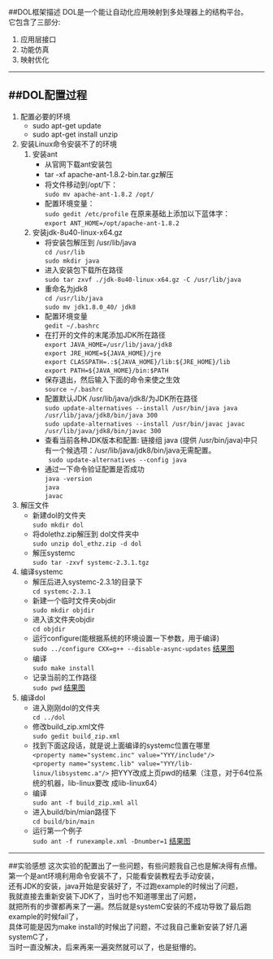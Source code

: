 ﻿
##DOL框架描述
DOL是一个能让自动化应用映射到多处理器上的结构平台。  
它包含了三部分:  
1. 应用层接口  
2. 功能仿真  
3. 映射优化

---

##DOL配置过程
---
1. 配置必要的环境
    * sudo apt-get update
    * sudo apt-get install  unzip
2. 安装Linux命令安装不了的环境
    1. 安装ant
        * 从官网下载ant安装包
        * tar -xf apache-ant-1.8.2-bin.tar.gz解压
        * 将文件移动到/opt/下：  
         `sudo mv apache-ant-1.8.2 /opt/`
        * 配置环境变量：  
         `sudo gedit /etc/profile`
          在原来基础上添加以下蓝体字：  
         `export ANT_HOME=/opt/apache-ant-1.8.2`
    2. 安装jdk-8u40-linux-x64.gz
        * 将安装包解压到 /usr/lib/java  
         `cd /usr/lib`  
`sudo mkdir java`
        * 进入安装包下载所在路径  
         `sudo tar zxvf ./jdk-8u40-linux-x64.gz -C /usr/lib/java`
        * 重命名为jdk8  
         `cd /usr/lib/java`  
         `sudo mv jdk1.8.0_40/ jdk8`
        * 配置环境变量  
         `gedit ~/.bashrc`
        * 在打开的文件的末尾添加JDK所在路径  
         `export JAVA_HOME=/usr/lib/java/jdk8`  
         `export JRE_HOME=${JAVA_HOME}/jre`  
         `export CLASSPATH=.:${JAVA_HOME}/lib:${JRE_HOME}/lib`  
         `export PATH=${JAVA_HOME}/bin:$PATH`
        * 保存退出，然后输入下面的命令来使之生效  
         `source ~/.bashrc`
        * 配置默认JDK /usr/lib/java/jdk8/为JDK所在路径  
         `sudo update-alternatives --install /usr/bin/java java /usr/lib/java/jdk8/bin/java 300`  
         `sudo update-alternatives --install /usr/bin/javac javac /usr/lib/java/jdk8/bin/javac 300`
        * 查看当前各种JDK版本和配置: 链接组 java (提供 /usr/bin/java)中只有一个候选项：/usr/lib/java/jdk8/bin/java无需配置。  
         ` sudo update-alternatives --config java`
        * 通过一下命令验证配置是否成功  
         `java -version`  
         `java`  
         `javac`
3. 解压文件
    * 新建dol的文件夹  
     `sudo mkdir dol`
    * 将dolethz.zip解压到 dol文件夹中  
     `sudo unzip dol_ethz.zip -d dol`
    * 解压systemc  
     `sudo tar -zxvf systemc-2.3.1.tgz`
4. 编译systemc
    * 解压后进入systemc-2.3.1的目录下  
     `cd systemc-2.3.1`
    * 新建一个临时文件夹objdir  
     `sudo mkdir objdir`
    * 进入该文件夹objdir  
     `cd objdir`
    * 运行configure(能根据系统的环境设置一下参数，用于编译)  
     `sudo ../configure CXX=g++ --disable-async-updates`
    [结果图](http://yun.baidu.com/share/link?shareid=2114761651&uk=2533959007)
    * 编译  
     `sudo make install`
    * 记录当前的工作路径  
     `sudo pwd`
    [结果图](http://yun.baidu.com/share/link?shareid=2156269802&uk=2533959007)
 5. 编译dol
    * 进入刚刚dol的文件夹  
     `cd ../dol`
    * 修改build_zip.xml文件  
     `sudo gedit build_zip.xml`
    * 找到下面这段话，就是说上面编译的systemc位置在哪里  
     `<property name="systemc.inc" value="YYY/include"/>`  
     `<property name="systemc.lib" value="YYY/lib-linux/libsystemc.a"/>`
    把YYY改成上页pwd的结果（注意，对于64位系统的机器，lib-linux要改 成lib-linux64）
    * 编译  
     `sudo ant -f build_zip.xml all`
    * 进入build/bin/mian路径下  
     `cd build/bin/main`
    * 运行第一个例子  
     `sudo ant -f runexample.xml -Dnumber=1`
[结果图](http://yun.baidu.com/share/link?shareid=3798913449&uk=2533959007)

---
##实验感想
    这次实验的配置出了一些问题，有些问题我自己也是解决得有点懵。  
    第一个是ant环境利用命令安装不了，只能看安装教程去手动安装，  
    还有JDK的安装，java开始是安装好了，不过跑example的时候出了问题，  
    我就直接去重新安装下JDK了，当时也不知道哪里出了问题，  
    就把所有的步骤都再来了一遍。然后就是systemC安装的不成功导致了最后跑example的时候fail了，  
    具体可能是因为make install的时候出了问题，不过我自己重新安装了好几遍systemC了，  
    当时一直没解决，后来再来一遍突然就可以了，也是挺懵的。

    